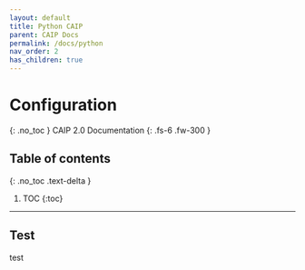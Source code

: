 ```yaml
---
layout: default
title: Python CAIP
parent: CAIP Docs
permalink: /docs/python
nav_order: 2
has_children: true
---
```

# Configuration
{: .no_toc }
CAIP 2.0 Documentation
{: .fs-6 .fw-300 }
## Table of contents
{: .no_toc .text-delta }
1. TOC
{:toc}
---

## Test
test
